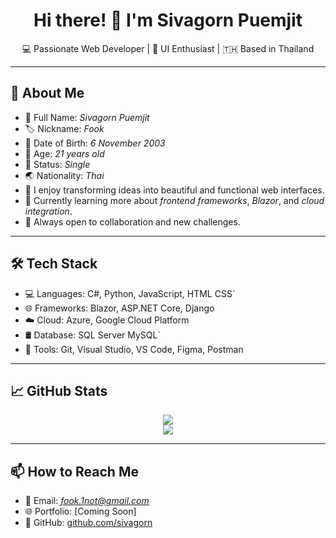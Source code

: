 <h1 align="center">Hi there! 👋 I'm Sivagorn Puemjit</h1>
<p align="center">
  💻 Passionate Web Developer | 🎨 UI Enthusiast | 🇹🇭 Based in Thailand
</p>

---

## 👩 About Me

- 👧 Full Name: *Sivagorn Puemjit*
- 🏷️ Nickname: *Fook*
- 🎂 Date of Birth: *6 November 2003*
- 🎈 Age: *21 years old*
- 💍 Status: *Single*
- 🌏 Nationality: *Thai*
- 💬 I enjoy transforming ideas into beautiful and functional web interfaces.
- 🚀 Currently learning more about *frontend frameworks*, *Blazor*, and *cloud integration*.
- 🤝 Always open to collaboration and new challenges.

---

## 🛠️ Tech Stack

- 💻 Languages: C#, Python, JavaScript, HTML
CSS`
- 🌐 Frameworks: Blazor, ASP.NET Core, Django
- ☁️ Cloud: Azure, Google Cloud Platform
- 🛢️ Database: SQL Server
MySQL`
- 🧰 Tools: Git, Visual Studio, VS Code, Figma, Postman

---

## 📈 GitHub Stats

<p align="center">
  <img src="https://github-readme-stats.vercel.app/api?username=natnicha326&show_icons=true&theme=tokyonight" />
  <br />
  <img src="https://github-readme-streak-stats.herokuapp.com?user=natnicha326&theme=tokyonight&hide_border=true" />
</p>

---

## 📫 How to Reach Me

- 📧 Email: *fook.1not@gmail.com*
- 🌐 Portfolio: [Coming Soon]
- 🔗 GitHub: [github.com/sivagorn](https://github.com/sivagorn)
